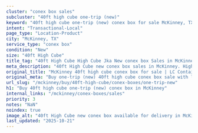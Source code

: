 ```yaml
---
cluster: "conex box sales"
subcluster: "40ft high cube one-trip (new)"
keyword: "40ft high cube one-trip (new) conex box for sale McKinney, TX"
intent: "Transactional-Local"
page_type: "Location-Product"
city: "McKinney, TX"
service_type: "conex box"
condition: "New"
size: "40ft High Cube"
title_tag: "40ft High Cube High Cube Jka New conex box Sales in McKinney | LC Container"
meta_description: "40ft High Cube new conex box sales in McKinney. High cube containers with extra height. Fast delivery, competitive pricing. Serving conex boxes area. Quote ID: DNE. Call (214) 524-4168 for your free quote today."
original_title: "McKinney 40ft high cube conex box for sale | LC Container"
original_meta: "Buy one-trip (new) 40ft high cube conex box sale with local delivery in McKinney, TX. LC Container — local Since 2003. Request a fast quote today."
url_slug: "/mckinney/buy/40ft-high-cube/conex-boxes/one-trip-new"
h1: "Buy 40ft high cube one-trip (new) conex box in McKinney"
internal_links: "/mckinney/conex-boxes/sales"
priority: 3
notes: "NaN"
noindex: true
image_alt: "40ft High Cube new conex box available for delivery in McKinney"
last_updated: "2025-10-21"
---
```


<!-- TODO: Add unique city/inventory copy, images, and internal links here. -->
